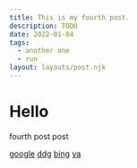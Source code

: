 ```yaml
---
title: This is my fourth post.
description: TODO
date: 2022-01-04
tags:
  - another one
  - run
layout: layouts/post.njk
---
```


# Hello

fourth post post

[google](https://google.com)
[ddg](https://duckduckgo.com)
[bing](https://bing.com)
[ya](https://ya.ru)
